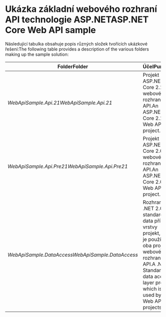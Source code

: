 # <a name="aspnet-core-web-api-sample"></a><span data-ttu-id="7aaff-101">Ukázka základní webového rozhraní API technologie ASP.NET</span><span class="sxs-lookup"><span data-stu-id="7aaff-101">ASP.NET Core Web API sample</span></span>

<span data-ttu-id="7aaff-102">Následující tabulka obsahuje popis různých složek tvořících ukázkové řešení:</span><span class="sxs-lookup"><span data-stu-id="7aaff-102">The following table provides a description of the various folders making up the sample solution:</span></span>


|              <span data-ttu-id="7aaff-103">Folder</span><span class="sxs-lookup"><span data-stu-id="7aaff-103">Folder</span></span>              |                                        <span data-ttu-id="7aaff-104">Účel</span><span class="sxs-lookup"><span data-stu-id="7aaff-104">Purpose</span></span>                                        |
|----------------------------------|---------------------------------------------------------------------------------------|
|   <span data-ttu-id="7aaff-105"><em>WebApiSample.Api.21</em></span><span class="sxs-lookup"><span data-stu-id="7aaff-105"><em>WebApiSample.Api.21</em></span></span>   |                         <span data-ttu-id="7aaff-106">Projekt ASP.NET Core 2.1 webového rozhraní API.</span><span class="sxs-lookup"><span data-stu-id="7aaff-106">An ASP.NET Core 2.1 Web API project.</span></span>                          |
| <span data-ttu-id="7aaff-107"><em>WebApiSample.Api.Pre21</em></span><span class="sxs-lookup"><span data-stu-id="7aaff-107"><em>WebApiSample.Api.Pre21</em></span></span>  |                         <span data-ttu-id="7aaff-108">Projekt ASP.NET Core 2.0 webového rozhraní API.</span><span class="sxs-lookup"><span data-stu-id="7aaff-108">An ASP.NET Core 2.0 Web API project.</span></span>                          |
| <span data-ttu-id="7aaff-109"><em>WebApiSample.DataAccess</em></span><span class="sxs-lookup"><span data-stu-id="7aaff-109"><em>WebApiSample.DataAccess</em></span></span> | <span data-ttu-id="7aaff-110">Rozhraní .NET 2.0 standardní data přístup vrstvy projekt, který je používán oba projekty webového rozhraní API.</span><span class="sxs-lookup"><span data-stu-id="7aaff-110">A .NET Standard 2.0 data access layer project which is used by both Web API projects.</span></span> |


